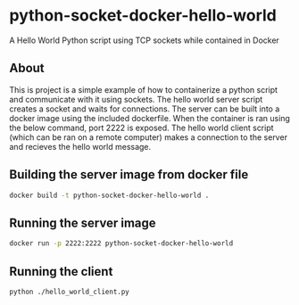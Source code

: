 # python-socket-docker-hello-world
A Hello World Python script using TCP sockets while contained in Docker

## About
This is project is a simple example of how to containerize a python script and communicate with it using sockets. The hello world server script creates a socket and waits for connections. The server can be built into a docker image using the included dockerfile. When the container is ran using the below command, port 2222 is exposed. The hello world client script (which can be ran on a remote computer) makes a connection to the server and recieves the hello world message.

## Building the server image from docker file
```bash
docker build -t python-socket-docker-hello-world .
```

## Running the server image
```bash
docker run -p 2222:2222 python-socket-docker-hello-world
```

## Running the client
```bash
python ./hello_world_client.py
```

